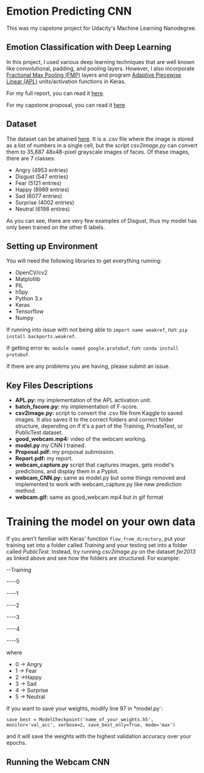 # Emotion Predicting CNN
This was my capstone project for Udacity's Machine Learning Nanodegree.

## Emotion Classification with Deep Learning
In this project, I used various deep learning techniques that are well known like convolutional, padding, and pooling layers. However, I also incorporate [Fractional Max Pooling (FMP)](https://arxiv.org/abs/1412.6071) layers and program [Adaptive Piecewise Linear (APL)](https://arxiv.org/pdf/1412.6830.pdf) units/activation functions in Keras.

For my full report, you can read it [here](https://github.com/bartchr808/machine-learning/blob/master/projects/capstone/Submission/Report.pdf).

For my capstone proposal, you can read it [here](https://github.com/bartchr808/machine-learning/blob/master/projects/capstone/Submission/Proposal.pdf)
## Dataset

The dataset can be attained [here](https://www.kaggle.com/c/challenges-in-representation-learning-facial-expression-recognition-challenge/data). It is a .csv file where the image is stored as a list of numbers in a single cell, but the script *csv2image.py* can convert them to 35,887 48x48-pixel grayscale images of faces. Of these images, there are 7 classes:
* Angry (4953 entries)
* Disgust (547 entries)
* Fear (5121 entries)
* Happy (8989 entries)
* Sad (6077 entries)
* Surprise (4002 entries)
* Neutral (6198 entires)

As you can see, there are very few examples of Disgust, thus my model has only been trained on the other 6 labels.
## Setting up Environment

You will need the following libraries to get everything running:
* OpenCV/cv2
* Matplotlib
* PIL
* h5py
* Python 3.x
* Keras
* Tensorflow
* Numpy

If running into issue with not being able to `import name weakref`, run: `pip install backports.weakref`.

If getting error `No module named google.protobuf`, run: `conda install protobuf`.

If there are any problems you are having, please submit an issue.

## Key Files Descriptions
* **APL.py:** my implementation of the APL activation unit.
* **batch_fscore.py:** my implementation of F-score.
* **csv2image.py:** script to convert the .csv file from Kaggle to saved images. It also saves it to the correct folders and correct folder structure, depending on if it's a part of the Training, PrivateTest, or PublicTest dataset.
* **good_webcam.mp4:** video of the webcam working.
* **model.py** my CNN I trained.
* **Proposal.pdf:** my proposal submission.
* **Report.pdf:** my report.
* **webcam_capture.py** script that captures images, gets model's predictions, and display them in a Pyplot.
* **webcam_CNN.py:** same as model.py but some things removed and implemented to work with webcam_capture.py like new prediction method.
* **webcam.gif:** same as good_webcam.mp4 but in gif format

# Training the model on your own data
If you aren't familiar with Keras' function `flow_from_directory`, put your training set into a folder called *Training* and your testing set into a folder called *PublicTest*. Instead, try running *csv2image.py* on the dataset *fer2013* as linked above and see how the folders are structured. For example:

--Training

----0

----1

----2

----3

----4

----5

where

* 0 -> Angry
* 1 -> Fear
* 2 ->Happy
* 3 -> Sad
* 4 -> Surprise
* 5 -> Neutral


If you want to save your weights, modify line 97 in *model.py`:
```
save_best = ModelCheckpoint('name_of_your_weights.h5',
monitor='val_acc', verbose=2, save_best_only=True, mode='max')
```
and it will save the weights with the highest validation accuracy over your epochs.

## Running the Webcam CNN
